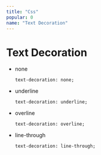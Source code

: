 ```yaml
---
title: "Css"
popular: 0
name: "Text Decoration"
---
```


# Text Decoration

- none

  ```
  text-decoration: none;
  ```

- underline

  ```
  text-decoration: underline;
  ```

- overline

  ```
  text-decoration: overline;
  ```

- line-through

  ```
  text-decoration: line-through;
  ```

